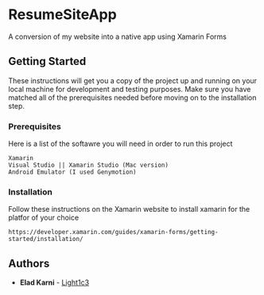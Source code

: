 
# ResumeSiteApp
A conversion of my website into a native app using Xamarin Forms

## Getting Started

These instructions will get you a copy of the project up and running on your local machine for development and testing purposes. Make sure you have matched all of the prerequisites needed before moving on to the installation step.

### Prerequisites

Here is a list of the softawre you will need in order to run this project

```
Xamarin
Visual Studio || Xamarin Studio (Mac version)
Android Emulator (I used Genymotion)
```
### Installation

Follow these instructions on the Xamarin website to install xamarin for the platfor of your choice

``
https://developer.xamarin.com/guides/xamarin-forms/getting-started/installation/
``

## Authors

* **Elad Karni** - [Light1c3](https://github.com/Light1c3)
